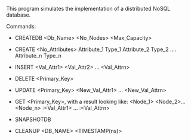 This program simulates the implementation of a distributed NoSQL database.

Commands:

 - CREATEDB <Db_Name> <No_Nodes> <Max_Capacity>
  
 - CREATE <Entity> <RF> <No_Attributes>
    Attribute_1 Type_1
    Attribute_2 Type_2
    ….
    Attribute_n Type_n
  
 - INSERT <ENTITY> <Val_Attr1> <Val_Attr2> ... <Val_Attrn>
  
 - DELETE <ENTITY> <Primary_Key>
  
 - UPDATE <ENTITY> <Primary_Key> <Attr1> <New_Val_Attr1> ... <Attrn> <New_Val_Attrn>
  
 - GET <ENTITY> <Primary_Key>, with a result looking like:
    <Node_1> <Node_2>...<Node_n> <Attr1>:<Val_Attr1> ... <Attrn>:<Val_Attrn>
      
 - SNAPSHOTDB
 
 - CLEANUP <DB_NAME> <TIMESTAMP(ns)>
